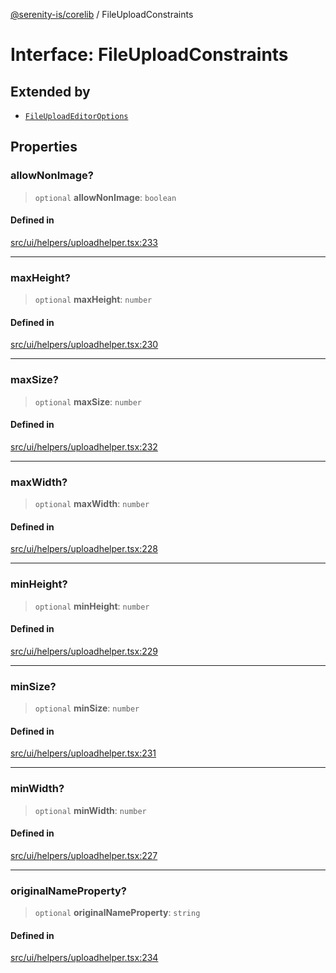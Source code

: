 [@serenity-is/corelib](../README.md) / FileUploadConstraints

# Interface: FileUploadConstraints

## Extended by

- [`FileUploadEditorOptions`](FileUploadEditorOptions.md)

## Properties

### allowNonImage?

> `optional` **allowNonImage**: `boolean`

#### Defined in

[src/ui/helpers/uploadhelper.tsx:233](https://github.com/serenity-is/serenity/blob/master/packages/corelib/src/ui/helpers/uploadhelper.tsx#L233)

***

### maxHeight?

> `optional` **maxHeight**: `number`

#### Defined in

[src/ui/helpers/uploadhelper.tsx:230](https://github.com/serenity-is/serenity/blob/master/packages/corelib/src/ui/helpers/uploadhelper.tsx#L230)

***

### maxSize?

> `optional` **maxSize**: `number`

#### Defined in

[src/ui/helpers/uploadhelper.tsx:232](https://github.com/serenity-is/serenity/blob/master/packages/corelib/src/ui/helpers/uploadhelper.tsx#L232)

***

### maxWidth?

> `optional` **maxWidth**: `number`

#### Defined in

[src/ui/helpers/uploadhelper.tsx:228](https://github.com/serenity-is/serenity/blob/master/packages/corelib/src/ui/helpers/uploadhelper.tsx#L228)

***

### minHeight?

> `optional` **minHeight**: `number`

#### Defined in

[src/ui/helpers/uploadhelper.tsx:229](https://github.com/serenity-is/serenity/blob/master/packages/corelib/src/ui/helpers/uploadhelper.tsx#L229)

***

### minSize?

> `optional` **minSize**: `number`

#### Defined in

[src/ui/helpers/uploadhelper.tsx:231](https://github.com/serenity-is/serenity/blob/master/packages/corelib/src/ui/helpers/uploadhelper.tsx#L231)

***

### minWidth?

> `optional` **minWidth**: `number`

#### Defined in

[src/ui/helpers/uploadhelper.tsx:227](https://github.com/serenity-is/serenity/blob/master/packages/corelib/src/ui/helpers/uploadhelper.tsx#L227)

***

### originalNameProperty?

> `optional` **originalNameProperty**: `string`

#### Defined in

[src/ui/helpers/uploadhelper.tsx:234](https://github.com/serenity-is/serenity/blob/master/packages/corelib/src/ui/helpers/uploadhelper.tsx#L234)
